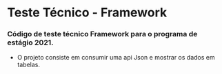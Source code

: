 # Teste Técnico - Framework
### Código de teste técnico Framework para o programa de estágio 2021. 
- O projeto consiste em consumir uma api Json e mostrar os dados em tabelas. 
